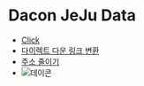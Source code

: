 # Dacon JeJu Data
- [Click](https://vvd.bz/fjR)
- [다이렉트 다운 링크 변환](https://jamssoft.tistory.com/192)
- [주소 줄이기](https://vivoldi.com/)
- ![데이콘](https://postfiles.pstatic.net/MjAyMDA4MDFfMTE4/MDAxNTk2MjU0NTU3MDcx.k0DbWiDVLM5chTFKFMaqOcu8rSJXhjkf-D46XopNGAgg.Anz5PWHs3e7sQmbOsP8olrbJwOMUzchBpg6CP2K3bREg.PNG.lhk063/image.png?type=w966)